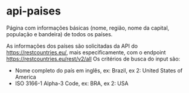 # api-paises
Página com informações básicas (nome, região, nome da capital, população e bandeira) de todos os países.

As informações dos países são solicitadas da API do https://restcountries.eu/, mais especificamente, com o endpoint https://restcountries.eu/rest/v2/all
Os critérios de busca do input são: 
- Nome completo do país em inglês, ex: Brazil, ex 2: United States of America
- ISO 3166-1 Alpha-3 Code, ex: BRA, ex 2: USA
